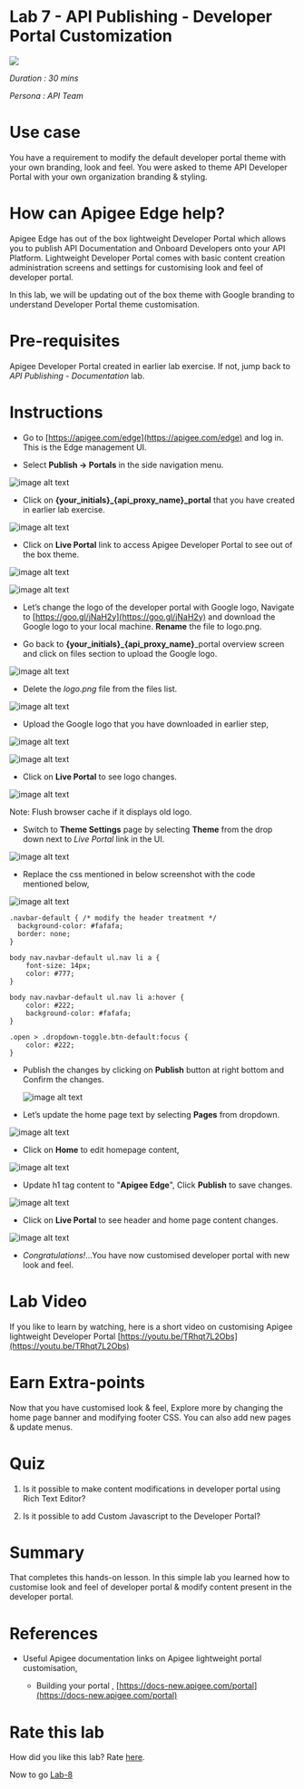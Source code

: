 # Lab 7 - API Publishing - Developer Portal Customization 

![](./media/image_01.png)

*Duration : 30 mins*

*Persona : API Team*

# Use case

You have a requirement to modify the default developer portal theme with your own branding, look and feel. You were asked to theme API Developer Portal with your own organization branding & styling.

# How can Apigee Edge help?

Apigee Edge has out of the box lightweight Developer Portal which allows you to publish API Documentation and Onboard Developers onto your API Platform. Lightweight Developer Portal comes with basic content creation administration screens and settings for customising look and feel of developer portal.

In this lab, we will be updating out of the box theme with Google branding to understand Developer Portal theme customisation.

# Pre-requisites

Apigee Developer Portal created in earlier lab exercise. If not, jump back to *API Publishing - Documentation* lab.

# Instructions

* Go to [https://apigee.com/edge](https://apigee.com/edge) and log in. This is the Edge management UI. 

* Select **Publish → Portals** in the side navigation menu.

![image alt text](./media/image_0.png)

* Click on **{your_initials}_{api_proxy_name}_portal** that you have created in earlier lab exercise.	

![image alt text](./media/image_1.png)

* Click on **Live Portal** link to access Apigee Developer Portal to see out of the box theme.

![image alt text](./media/image_2.png)

![image alt text](./media/image_3.png)

* Let’s change the logo of the developer portal with Google logo, Navigate to [https://goo.gl/jNaH2y](https://goo.gl/jNaH2y) and download the Google logo to your local machine. **Rename** the file to logo.png.

* Go back to **{your_initials}_{api_proxy_name}**_portal overview screen and click on files section to upload the Google logo.

![image alt text](./media/image_4.png)

* Delete the *logo.png* file from the files list.

![image alt text](./media/image_5.png)

* Upload the Google logo that you have downloaded in earlier step,

![image alt text](./media/image_6.png)

![image alt text](./media/image_7.png)

* Click on **Live Portal** to see logo changes. 

![image alt text](./media/image_8.png)

Note: Flush browser cache if it displays old logo.

* Switch to **Theme Settings** page by selecting **Theme** from the drop down next to *Live Portal* link in the UI.

![image alt text](./media/image_9.png)

* Replace the css mentioned in below screenshot with the code mentioned below,

![image alt text](./media/image_10.png)

```
.navbar-default { /* modify the header treatment */
  background-color: #fafafa;
  border: none;
}

body nav.navbar-default ul.nav li a {
    font-size: 14px;
    color: #777;
}

body nav.navbar-default ul.nav li a:hover {
    color: #222;
    background-color: #fafafa;
}

.open > .dropdown-toggle.btn-default:focus {
    color: #222;
}
```

* Publish the changes by clicking on **Publish** button at right bottom and Confirm the changes.

	![image alt text](./media/image_11.png)

* Let’s update the home page text by selecting **Pages** from dropdown.

![image alt text](./media/image_12.png)

* Click on **Home** to edit homepage content,

![image alt text](./media/image_13.png)

* Update h1 tag content to "**Apigee Edge**", Click **Publish** to save changes.

![image alt text](./media/image_14.png)

* Click on **Live Portal** to see header and home page content changes.

![image alt text](./media/image_15.png)

* *Congratulations!*...You have now customised developer portal with new look and feel.

# Lab Video

If you like to learn by watching, here is a short video on customising Apigee lightweight Developer Portal [https://youtu.be/TRhqt7L2Obs](https://youtu.be/TRhqt7L2Obs)

# Earn Extra-points

Now that you have customised look & feel, Explore more by changing the home page banner and modifying footer CSS. You can also add new pages & update menus.

# Quiz

1. Is it possible to make content modifications in developer portal using Rich Text Editor?

2. Is it possible to add Custom Javascript to the Developer Portal?

# Summary

That completes this hands-on lesson. In this simple lab you learned how to customise look and feel of developer portal & modify content present in the developer portal.

# References

* Useful Apigee documentation links on Apigee lightweight portal customisation,

    * Building your portal , [https://docs-new.apigee.com/portal](https://docs-new.apigee.com/portal)

# Rate this lab

How did you like this lab? Rate [here](https://goo.gl/forms/GvGcxAgV1RTGAV2y1).

Now to go [Lab-8](./../Lab%208%20Consume%20APIs)
